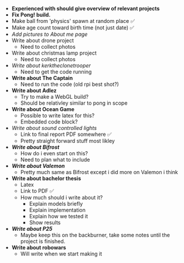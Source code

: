 * **Experienced with should give overview of relevant projects**
* **Fix Pong! build.** 
* Make ball from 'physics' spawn at random place ✅
* Make age count toward birth time (not just date) ✅
* *Add pictures to About me page*
* Write about drone project 
    * Need to collect photos
* Write about christmas lamp project
    * Need to collect photos
* *Write about kerktheclonetrooper*
    * Need to get the code running
* **Write about The Captain**
    * Need to run the code (old rpi best shot?)
* **Write about Adlez**
    * Try to make a WebGL build?
    * Should be relativley similar to pong in scope
* **Write about Ocean Game**
    * Possible to write latex for this? 
    * Embedded code block? 
* *Write about sound controlled lights*
    * Link to final report PDF somewhere ✅
    * Pretty straight forward stuff most likley
* ***Write about Bifrost***
    * How do i even start on this?
    * Need to plan what to include 
* ***Write about Valemon***
    * Pretty much same as Bifrost except i did more on Valemon i think
* **Write about bachelor thesis**
    * Latex
    * Link to PDF ✅
    * How much should i write about it? 
        * Explain models briefly
        * Explain implementation 
        * Explain how we tested it
        * Show results
* ***Write about P25***
    * Maybe keep this on the backburner, take some notes until the project is finished.
* **Write about robowars**
    * Will write when we start making it
